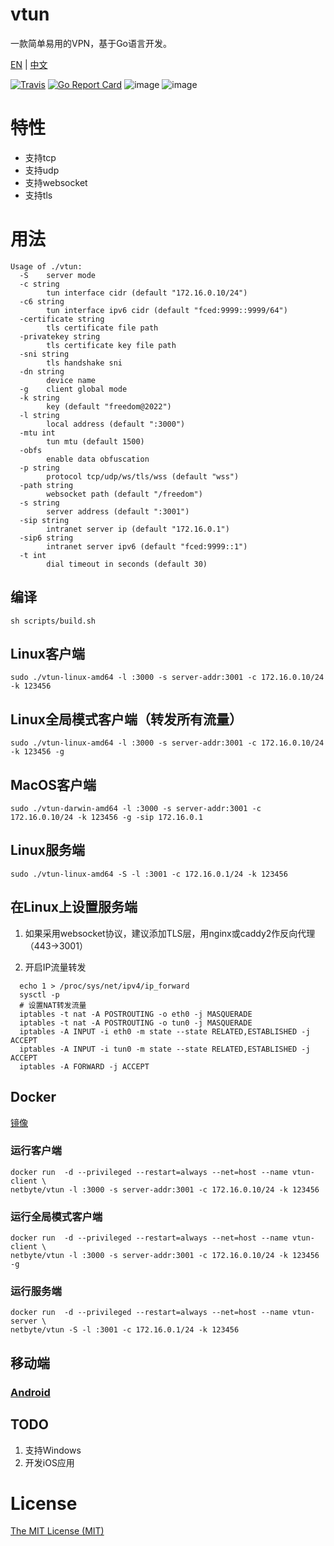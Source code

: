 # vtun

一款简单易用的VPN，基于Go语言开发。

[EN](https://github.com/net-byte/vtun/blob/master/README.md) | [中文](https://github.com/net-byte/vtun/blob/master/README_CN.md)

[![Travis](https://travis-ci.com/net-byte/vtun.svg?branch=master)](https://github.com/net-byte/vtun)
[![Go Report Card](https://goreportcard.com/badge/github.com/net-byte/vtun)](https://goreportcard.com/report/github.com/net-byte/vtun)
![image](https://img.shields.io/badge/License-MIT-orange)
![image](https://img.shields.io/badge/License-Anti--996-red)

# 特性
* 支持tcp
* 支持udp
* 支持websocket
* 支持tls

# 用法

```
Usage of ./vtun:
  -S    server mode
  -c string
        tun interface cidr (default "172.16.0.10/24")
  -c6 string
        tun interface ipv6 cidr (default "fced:9999::9999/64")
  -certificate string
        tls certificate file path
  -privatekey string
        tls certificate key file path
  -sni string
        tls handshake sni
  -dn string
        device name
  -g    client global mode
  -k string
        key (default "freedom@2022")
  -l string
        local address (default ":3000")
  -mtu int
        tun mtu (default 1500)
  -obfs
        enable data obfuscation
  -p string
        protocol tcp/udp/ws/tls/wss (default "wss")
  -path string
        websocket path (default "/freedom")
  -s string
        server address (default ":3001")
  -sip string
        intranet server ip (default "172.16.0.1")
  -sip6 string
        intranet server ipv6 (default "fced:9999::1")
  -t int
        dial timeout in seconds (default 30)
```

## 编译

```
sh scripts/build.sh
```

## Linux客户端

```
sudo ./vtun-linux-amd64 -l :3000 -s server-addr:3001 -c 172.16.0.10/24 -k 123456

```

## Linux全局模式客户端（转发所有流量）

```
sudo ./vtun-linux-amd64 -l :3000 -s server-addr:3001 -c 172.16.0.10/24 -k 123456 -g

```
## MacOS客户端

```
sudo ./vtun-darwin-amd64 -l :3000 -s server-addr:3001 -c 172.16.0.10/24 -k 123456 -g -sip 172.16.0.1

```

## Linux服务端

```
sudo ./vtun-linux-amd64 -S -l :3001 -c 172.16.0.1/24 -k 123456

```

## 在Linux上设置服务端

1. 如果采用websocket协议，建议添加TLS层，用nginx或caddy2作反向代理（443->3001）

2. 开启IP流量转发

```
  echo 1 > /proc/sys/net/ipv4/ip_forward
  sysctl -p
  # 设置NAT转发流量
  iptables -t nat -A POSTROUTING -o eth0 -j MASQUERADE
  iptables -t nat -A POSTROUTING -o tun0 -j MASQUERADE
  iptables -A INPUT -i eth0 -m state --state RELATED,ESTABLISHED -j ACCEPT
  iptables -A INPUT -i tun0 -m state --state RELATED,ESTABLISHED -j ACCEPT
  iptables -A FORWARD -j ACCEPT
```

## Docker
[镜像](https://hub.docker.com/r/netbyte/vtun)

### 运行客户端
```
docker run  -d --privileged --restart=always --net=host --name vtun-client \
netbyte/vtun -l :3000 -s server-addr:3001 -c 172.16.0.10/24 -k 123456
```

### 运行全局模式客户端
```
docker run  -d --privileged --restart=always --net=host --name vtun-client \
netbyte/vtun -l :3000 -s server-addr:3001 -c 172.16.0.10/24 -k 123456 -g
```

### 运行服务端
```
docker run  -d --privileged --restart=always --net=host --name vtun-server \
netbyte/vtun -S -l :3001 -c 172.16.0.1/24 -k 123456
```

## 移动端

### [Android](https://github.com/net-byte/vTunnel)

## TODO
1. 支持Windows
2. 开发iOS应用

# License
[The MIT License (MIT)](https://raw.githubusercontent.com/net-byte/vtun/master/LICENSE)
